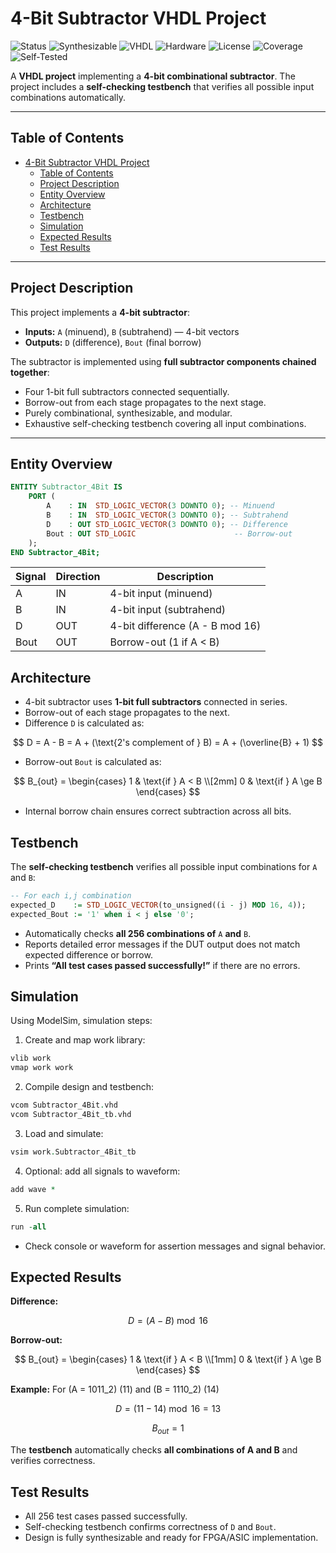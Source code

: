 # 4-Bit Subtractor VHDL Project
![Status](https://img.shields.io/badge/Status-Completed-brightgreen)
![Synthesizable](https://img.shields.io/badge/Synthesizable-Yes-brightgreen)
![VHDL](https://img.shields.io/badge/Language-VHDL-blue)
![Hardware](https://img.shields.io/badge/Technology-Hardware-blue)
![License](https://img.shields.io/badge/License-MIT-green)
![Coverage](https://img.shields.io/badge/Coverage-100%25-brightgreen)
![Self-Tested](https://img.shields.io/badge/Testbench%20Self%20Checking-Yes-red)

A **VHDL project** implementing a **4-bit combinational subtractor**. The project includes a **self-checking testbench** that verifies all possible input combinations automatically.

---

## Table of Contents

- [4-Bit Subtractor VHDL Project](#4-bit-subtractor-vhdl-project)
  - [Table of Contents](#table-of-contents)
  - [Project Description](#project-description)
  - [Entity Overview](#entity-overview)
  - [Architecture](#architecture)
  - [Testbench](#testbench)
  - [Simulation](#simulation)
  - [Expected Results](#expected-results)
  - [Test Results](#test-results)

---

## Project Description

This project implements a **4-bit subtractor**:

- **Inputs:** `A` (minuend), `B` (subtrahend) — 4-bit vectors  
- **Outputs:** `D` (difference), `Bout` (final borrow)  

The subtractor is implemented using **full subtractor components chained together**:

- Four 1-bit full subtractors connected sequentially.
- Borrow-out from each stage propagates to the next stage.
- Purely combinational, synthesizable, and modular.
- Exhaustive self-checking testbench covering all input combinations.

---

## Entity Overview

```vhdl
ENTITY Subtractor_4Bit IS
    PORT (
        A    : IN  STD_LOGIC_VECTOR(3 DOWNTO 0); -- Minuend
        B    : IN  STD_LOGIC_VECTOR(3 DOWNTO 0); -- Subtrahend
        D    : OUT STD_LOGIC_VECTOR(3 DOWNTO 0); -- Difference
        Bout : OUT STD_LOGIC                      -- Borrow-out
    );
END Subtractor_4Bit;
```

| Signal | Direction | Description                     |
| ------ | --------- | ------------------------------- |
| A      | IN        | 4-bit input (minuend)           |
| B      | IN        | 4-bit input (subtrahend)        |
| D      | OUT       | 4-bit difference (A - B mod 16) |
| Bout   | OUT       | Borrow-out (1 if A < B)         |

## Architecture

- 4-bit subtractor uses **1-bit full subtractors** connected in series.
- Borrow-out of each stage propagates to the next.
- Difference `D` is calculated as:
  
$$
D = A - B = A + (\text{2's complement of } B) = A + (\overline{B} + 1)
$$
- Borrow-out `Bout` is calculated as:

$$
B_{out} = 
\begin{cases} 
1 & \text{if } A < B \\[2mm]
0 & \text{if } A \ge B
\end{cases}
$$
- Internal borrow chain ensures correct subtraction across all bits.

## Testbench
The **self-checking testbench** verifies all possible input combinations for `A` and `B`:
```vhdl
-- For each i,j combination
expected_D    := STD_LOGIC_VECTOR(to_unsigned((i - j) MOD 16, 4));
expected_Bout := '1' when i < j else '0';
```
- Automatically checks **all 256 combinations of** `A` **and** `B`.
- Reports detailed error messages if the DUT output does not match expected difference or borrow.
- Prints **“All test cases passed successfully!”** if there are no errors.

## Simulation

Using ModelSim, simulation steps:

1. Create and map work library:
```vhdl
vlib work
vmap work work
```

2. Compile design and testbench:
```vhdl
vcom Subtractor_4Bit.vhd
vcom Subtractor_4Bit_tb.vhd
```

3. Load and simulate:
```vhdl
vsim work.Subtractor_4Bit_tb
```

4. Optional: add all signals to waveform:
```vhdl
add wave *
```

5. Run complete simulation:
```vhdl
run -all
```

- Check console or waveform for assertion messages and signal behavior.

## Expected Results

**Difference:**

$$
D = (A - B) \bmod 16
$$

**Borrow-out:**

$$
B_{out} = 
\begin{cases} 
1 & \text{if } A < B \\[1mm]
0 & \text{if } A \ge B
\end{cases}
$$

**Example:** For \(A = 1011_2\) (11) and \(B = 1110_2\) (14)

$$
D = (11 - 14) \bmod 16 = 13
$$

$$
B_{out} = 1
$$

The **testbench** automatically checks **all combinations of A and B** and verifies correctness.

## Test Results

- All 256 test cases passed successfully.
- Self-checking testbench confirms correctness of `D` and `Bout`.
- Design is fully synthesizable and ready for FPGA/ASIC implementation.